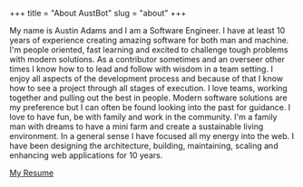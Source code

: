 +++
title = "About AustBot"
slug = "about"
+++

My name is Austin Adams and I am a Software Engineer. I have at least 10 years of experience creating amazing software for both man and machine. I'm people oriented, fast learning and excited to challenge tough problems with modern solutions. As a contributor sometimes and an overseer other times I know how to to lead and follow with wisdom in a team setting. I enjoy all aspects of the development process and because of that I know how to see a project through all stages of execution. I love teams, working together and pulling out the best in people. Modern software solutions are my preference but I can often be found looking into the past for guidance. I love to have fun, be with family and work in the community. I'm a family man with dreams to have a mini farm and create a sustainable living environment.
In a general sense I have focused all my energy into the web. I have been designing the architecture, building, maintaining, scaling and enhancing web applications for 10 years.

[My Resume](https://{server-url}/Austin-Adams-2020.pdf)




